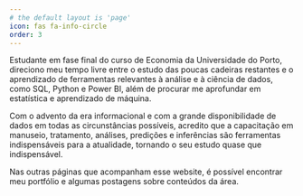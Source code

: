 ```yaml
---
# the default layout is 'page'
icon: fas fa-info-circle
order: 3
---
```


Estudante em fase final do curso de Economia da Universidade do Porto, direciono meu tempo livre entre o estudo das poucas cadeiras restantes e o aprendizado de ferramentas relevantes à análise e à ciência de dados, como SQL, Python e Power BI, além de procurar me aprofundar em estatística e aprendizado de máquina.

Com o advento da era informacional e com a grande disponibilidade de dados em todas as circunstâncias possíveis, acredito que a capacitação em manuseio, tratamento, análises, predições e inferências são ferramentas indispensáveis para a atualidade, tornando o seu estudo quase que indispensável.

Nas outras páginas que acompanham esse website, é possível encontrar meu portfólio e algumas postagens sobre conteúdos da área.

